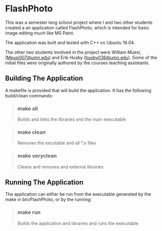 # FlashPhoto

This was a semester long school project where I and two other students
created a an application called FlashPhoto, which is intended for 
basic image editing much like MS Paint. 

The application was built and tested with C++ on Ubuntu 16.04.

The other two students involved in the project were William Muesi,
(Meusi007@umn.edu) and Erik Husby (husby036@umn.edu). Some of the initial
files were originally authored by the courses teaching assistants.

## Building The Application

A makefile is provided that will build the application. It has the 
following build/clean commands:

> ### make all
>
> Builds and links the libraries and the main executable

> ### make clean                      
> Removes the excutable and all *.o files

> ### make veryclean
> Cleans and removes and external libraries

## Running The Application

The application can either be run from the executable generated by the
make in bin/FlashPhoto, or by the running:

> ### make run
> Builds the application and libraries and runs the executable

